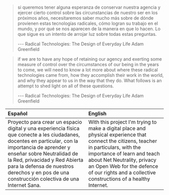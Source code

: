 
>si queremos tener alguna esperanza de conservar nuestra agencia y ejercer cierto control sobre las circunstancias de nuestro ser en los próximos años, necesitaremos saber mucho más sobre de dónde provienen estas tecnologías radicales, cómo logran su trabajo en el mundo, y por qué se nos aparecen de la manera en que lo hacen. Lo que sigue es un intento de arrojar luz sobre todas estas preguntas.
>
> --- Radical Technologies: The Design of Everyday Life Adam Greenfield

>if we are to have any hope of retaining our agency and exerting some measure of control over the circumstances of our being in the years to come, we will need to know a lot more about where these radical technologies came from, how they accomplish their work in the world, and why they appear to us in the way that they do. What follows is an attempt to shed light on all of these questions.
>
> --- Radical Technologies: The Design of Everyday Life Adam Greenfield


|Español|English|
|:-----|:----|
|Proyecto para crear un espacio digital y una experiencia física que conecte a les ciudadanes, docentes en particular, con la importancia de aprender y enseñar sobre Neutralidad de la Red, privacidad y Red Abierta para la defensa de nuestros derechos y en pos de una construcción colectiva de una Internet Sana.|With this project I'm trying to make a digital place and physical experience that connect the citizens, teacher in particulars, with the importance of learn and teach about Net Neutrality, privacy an Open Web for the defence of our rights and a collective constructions of a healthy Internet.|

